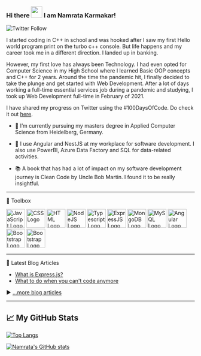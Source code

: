 ### Hi there <img src="https://raw.githubusercontent.com/MartinHeinz/MartinHeinz/master/wave.gif" width="30px"> I am Namrata Karmakar!

![Twitter Follow](https://img.shields.io/twitter/follow/knamrata23?style=social)

I started coding in C++ in school and was hooked after I saw my first Hello world program print on the turbo c++ console. But life happens and my career took me in a different direction. I landed up in banking.

However, my first love has always been Technology. I had even opted for Computer Science in my High School where I learned Basic OOP concepts and C++ for 2 years. Around the time the pandemic hit, I finally decided to take the plunge and get started with Web Development. After a lot of days working a full-time essential services job during a pandemic and studying, I took up Web Development full-time in February of 2021. 

I have shared my progress on Twitter using the #100DaysOfCode. Do check it out [here](https://twitter.com/knamrata23).

- 🔭 I’m currently pursuing my masters degree in Applied Computer Science from Heidelberg, Germany.

- 🌱 I use Angular and NestJS at my workplace for software development. I also use PowerBI, Azure Data Factory and SQL for data-related activities.

- 📚 A book that has had a lot of impact on my software development journey is Clean Code by Uncle Bob Martin. I found it to be really insightful.

---

🧰 Toolbox

<img src="http://cdn.worldvectorlogo.com/logos/javascript-2.svg" alt="JavaScript Logo" width="50" height="50"/> <img src="https://commons.wikimedia.org/wiki/File:CSS3_logo_and_wordmark.svg" alt="CSS Logo" width="50" height="50"/> <img src="https://commons.wikimedia.org/wiki/File:HTML5_logo_and_wordmark.svg" alt="HTML Logo" width="50" height="50"/> <img src="https://cdn.worldvectorlogo.com/logos/nodejs.svg" alt="NodeJS Logo" width="50" height="50"/> <img src="https://cdn.worldvectorlogo.com/logos/typescript.svg" alt="Typescript Logo" width="50" height="50"/> <img src="https://cdn.worldvectorlogo.com/logos/express-109.svg" alt="ExpressJS Logo" width="50" height="50"/> <img src="https://commons.wikimedia.org/wiki/File:MongoDB_Logo.svg" alt="MongoDB Logo" width="50" height="50"/> <img src="https://cdn.worldvectorlogo.com/logos/mysql-4.svg" alt="MySQL Logo" width="50" height="50"/> <img src="https://cdn.worldvectorlogo.com/logos/angular-icon-1.svg" alt="Angular Logo" width="50" height="50"/> <img src="https://cdn.worldvectorlogo.com/logos/bootstrap-5.svg" alt="Bootstrap Logo" width="50" height="50"/> <img src="https://commons.wikimedia.org/wiki/File:NestJS.svg" alt="Bootstrap Logo" width="50" height="50"/> 

---

📘 Latest Blog Articles

<!-- BLOG-POST-LIST:START -->
- [What is Express.js?](https://namratakarmakar.hashnode.dev/what-is-expressjs)
- [What to do when you can&#39;t code anymore](https://namratakarmakar.hashnode.dev/what-to-do-when-you-cant-code-anymore)
<!-- BLOG-POST-LIST:END -->

▶ [...more blog articles](https://namratakarmakar.hashnode.dev/)

---

## &#x1f4c8; My GitHub Stats

[![Top Langs](https://github-readme-stats.vercel.app/api/top-langs/?username=namrata-karmakar&hide=html,css&theme=radical)](https://github.com/anuraghazra/github-readme-stats)

[![Namrata's GitHub stats](https://github-readme-stats.vercel.app/api?username=namrata-karmakar&theme=radical)](https://github.com/anuraghazra/github-readme-stats)



<!--
**namrata-karmakar/namrata-karmakar** is a ✨ _special_ ✨ repository because its `README.md` (this file) appears on your GitHub profile.

Here are some ideas to get you started:

- 🔭 I’m currently working on ...
- 🌱 I’m currently learning ...
- 👯 I’m looking to collaborate on ...
- 🤔 I’m looking for help with ...
- 💬 Ask me about ...
- 📫 How to reach me: ...
- 😄 Pronouns: ...
- ⚡ Fun fact: ...
-->
